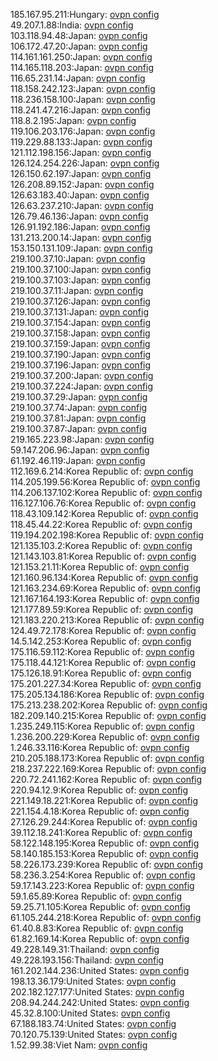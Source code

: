 185.167.95.211:Hungary: [ovpn config](vpn/185_167_95_211.ovpn)  
49.207.1.88:India: [ovpn config](vpn/49_207_1_88.ovpn)  
103.118.94.48:Japan: [ovpn config](vpn/103_118_94_48.ovpn)  
106.172.47.20:Japan: [ovpn config](vpn/106_172_47_20.ovpn)  
114.161.161.250:Japan: [ovpn config](vpn/114_161_161_250.ovpn)  
114.165.118.203:Japan: [ovpn config](vpn/114_165_118_203.ovpn)  
116.65.231.14:Japan: [ovpn config](vpn/116_65_231_14.ovpn)  
118.158.242.123:Japan: [ovpn config](vpn/118_158_242_123.ovpn)  
118.236.158.100:Japan: [ovpn config](vpn/118_236_158_100.ovpn)  
118.241.47.216:Japan: [ovpn config](vpn/118_241_47_216.ovpn)  
118.8.2.195:Japan: [ovpn config](vpn/118_8_2_195.ovpn)  
119.106.203.176:Japan: [ovpn config](vpn/119_106_203_176.ovpn)  
119.229.88.133:Japan: [ovpn config](vpn/119_229_88_133.ovpn)  
121.112.198.156:Japan: [ovpn config](vpn/121_112_198_156.ovpn)  
126.124.254.226:Japan: [ovpn config](vpn/126_124_254_226.ovpn)  
126.150.62.197:Japan: [ovpn config](vpn/126_150_62_197.ovpn)  
126.208.89.152:Japan: [ovpn config](vpn/126_208_89_152.ovpn)  
126.63.183.40:Japan: [ovpn config](vpn/126_63_183_40.ovpn)  
126.63.237.210:Japan: [ovpn config](vpn/126_63_237_210.ovpn)  
126.79.46.136:Japan: [ovpn config](vpn/126_79_46_136.ovpn)  
126.91.192.186:Japan: [ovpn config](vpn/126_91_192_186.ovpn)  
131.213.200.14:Japan: [ovpn config](vpn/131_213_200_14.ovpn)  
153.150.131.109:Japan: [ovpn config](vpn/153_150_131_109.ovpn)  
219.100.37.10:Japan: [ovpn config](vpn/219_100_37_10.ovpn)  
219.100.37.100:Japan: [ovpn config](vpn/219_100_37_100.ovpn)  
219.100.37.103:Japan: [ovpn config](vpn/219_100_37_103.ovpn)  
219.100.37.11:Japan: [ovpn config](vpn/219_100_37_11.ovpn)  
219.100.37.126:Japan: [ovpn config](vpn/219_100_37_126.ovpn)  
219.100.37.131:Japan: [ovpn config](vpn/219_100_37_131.ovpn)  
219.100.37.154:Japan: [ovpn config](vpn/219_100_37_154.ovpn)  
219.100.37.158:Japan: [ovpn config](vpn/219_100_37_158.ovpn)  
219.100.37.159:Japan: [ovpn config](vpn/219_100_37_159.ovpn)  
219.100.37.190:Japan: [ovpn config](vpn/219_100_37_190.ovpn)  
219.100.37.196:Japan: [ovpn config](vpn/219_100_37_196.ovpn)  
219.100.37.200:Japan: [ovpn config](vpn/219_100_37_200.ovpn)  
219.100.37.224:Japan: [ovpn config](vpn/219_100_37_224.ovpn)  
219.100.37.29:Japan: [ovpn config](vpn/219_100_37_29.ovpn)  
219.100.37.74:Japan: [ovpn config](vpn/219_100_37_74.ovpn)  
219.100.37.81:Japan: [ovpn config](vpn/219_100_37_81.ovpn)  
219.100.37.87:Japan: [ovpn config](vpn/219_100_37_87.ovpn)  
219.165.223.98:Japan: [ovpn config](vpn/219_165_223_98.ovpn)  
59.147.206.96:Japan: [ovpn config](vpn/59_147_206_96.ovpn)  
61.192.46.119:Japan: [ovpn config](vpn/61_192_46_119.ovpn)  
112.169.6.214:Korea Republic of: [ovpn config](vpn/112_169_6_214.ovpn)  
114.205.199.56:Korea Republic of: [ovpn config](vpn/114_205_199_56.ovpn)  
114.206.137.102:Korea Republic of: [ovpn config](vpn/114_206_137_102.ovpn)  
116.127.106.76:Korea Republic of: [ovpn config](vpn/116_127_106_76.ovpn)  
118.43.109.142:Korea Republic of: [ovpn config](vpn/118_43_109_142.ovpn)  
118.45.44.22:Korea Republic of: [ovpn config](vpn/118_45_44_22.ovpn)  
119.194.202.198:Korea Republic of: [ovpn config](vpn/119_194_202_198.ovpn)  
121.135.103.2:Korea Republic of: [ovpn config](vpn/121_135_103_2.ovpn)  
121.143.103.81:Korea Republic of: [ovpn config](vpn/121_143_103_81.ovpn)  
121.153.21.11:Korea Republic of: [ovpn config](vpn/121_153_21_11.ovpn)  
121.160.96.134:Korea Republic of: [ovpn config](vpn/121_160_96_134.ovpn)  
121.163.234.69:Korea Republic of: [ovpn config](vpn/121_163_234_69.ovpn)  
121.167.164.193:Korea Republic of: [ovpn config](vpn/121_167_164_193.ovpn)  
121.177.89.59:Korea Republic of: [ovpn config](vpn/121_177_89_59.ovpn)  
121.183.220.213:Korea Republic of: [ovpn config](vpn/121_183_220_213.ovpn)  
124.49.72.178:Korea Republic of: [ovpn config](vpn/124_49_72_178.ovpn)  
14.5.142.253:Korea Republic of: [ovpn config](vpn/14_5_142_253.ovpn)  
175.116.59.112:Korea Republic of: [ovpn config](vpn/175_116_59_112.ovpn)  
175.118.44.121:Korea Republic of: [ovpn config](vpn/175_118_44_121.ovpn)  
175.126.18.91:Korea Republic of: [ovpn config](vpn/175_126_18_91.ovpn)  
175.201.227.34:Korea Republic of: [ovpn config](vpn/175_201_227_34.ovpn)  
175.205.134.186:Korea Republic of: [ovpn config](vpn/175_205_134_186.ovpn)  
175.213.238.202:Korea Republic of: [ovpn config](vpn/175_213_238_202.ovpn)  
182.209.140.215:Korea Republic of: [ovpn config](vpn/182_209_140_215.ovpn)  
1.235.249.115:Korea Republic of: [ovpn config](vpn/1_235_249_115.ovpn)  
1.236.200.229:Korea Republic of: [ovpn config](vpn/1_236_200_229.ovpn)  
1.246.33.116:Korea Republic of: [ovpn config](vpn/1_246_33_116.ovpn)  
210.205.188.173:Korea Republic of: [ovpn config](vpn/210_205_188_173.ovpn)  
218.237.222.169:Korea Republic of: [ovpn config](vpn/218_237_222_169.ovpn)  
220.72.241.162:Korea Republic of: [ovpn config](vpn/220_72_241_162.ovpn)  
220.94.12.9:Korea Republic of: [ovpn config](vpn/220_94_12_9.ovpn)  
221.149.18.221:Korea Republic of: [ovpn config](vpn/221_149_18_221.ovpn)  
221.154.4.18:Korea Republic of: [ovpn config](vpn/221_154_4_18.ovpn)  
27.126.29.244:Korea Republic of: [ovpn config](vpn/27_126_29_244.ovpn)  
39.112.18.241:Korea Republic of: [ovpn config](vpn/39_112_18_241.ovpn)  
58.122.148.195:Korea Republic of: [ovpn config](vpn/58_122_148_195.ovpn)  
58.140.185.153:Korea Republic of: [ovpn config](vpn/58_140_185_153.ovpn)  
58.226.173.239:Korea Republic of: [ovpn config](vpn/58_226_173_239.ovpn)  
58.236.3.254:Korea Republic of: [ovpn config](vpn/58_236_3_254.ovpn)  
59.17.143.223:Korea Republic of: [ovpn config](vpn/59_17_143_223.ovpn)  
59.1.65.89:Korea Republic of: [ovpn config](vpn/59_1_65_89.ovpn)  
59.25.71.105:Korea Republic of: [ovpn config](vpn/59_25_71_105.ovpn)  
61.105.244.218:Korea Republic of: [ovpn config](vpn/61_105_244_218.ovpn)  
61.40.8.83:Korea Republic of: [ovpn config](vpn/61_40_8_83.ovpn)  
61.82.169.14:Korea Republic of: [ovpn config](vpn/61_82_169_14.ovpn)  
49.228.149.31:Thailand: [ovpn config](vpn/49_228_149_31.ovpn)  
49.228.193.156:Thailand: [ovpn config](vpn/49_228_193_156.ovpn)  
161.202.144.236:United States: [ovpn config](vpn/161_202_144_236.ovpn)  
198.13.36.179:United States: [ovpn config](vpn/198_13_36_179.ovpn)  
202.182.127.177:United States: [ovpn config](vpn/202_182_127_177.ovpn)  
208.94.244.242:United States: [ovpn config](vpn/208_94_244_242.ovpn)  
45.32.8.100:United States: [ovpn config](vpn/45_32_8_100.ovpn)  
67.188.183.74:United States: [ovpn config](vpn/67_188_183_74.ovpn)  
70.120.75.139:United States: [ovpn config](vpn/70_120_75_139.ovpn)  
1.52.99.38:Viet Nam: [ovpn config](vpn/1_52_99_38.ovpn)  
